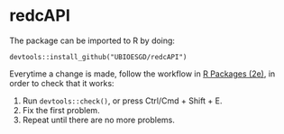 # redcAPI

The package can be imported to R by doing: 
```
devtools::install_github("UBIOESGD/redcAPI")
```

Everytime a change is made, follow the workflow in [R Packages (2e)](https://r-pkgs.org/workflow101.html), in order to check that it works:

1. Run `devtools::check()`, or press Ctrl/Cmd + Shift + E.
2. Fix the first problem.
3. Repeat until there are no more problems.
